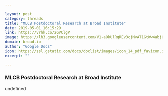 ```yaml
---

layout: post
category: threads
title: "MLCB Postdoctoral Research at Broad Institute"
date: 2019-05-01 16:15:29
link: https://vrhk.co/2GVClgP
image: https://lh3.googleusercontent.com/V1-aOkUlRqREv3cjMvAT1GtWw4abjUdhA3ztat1w64aqYl-Dh0mMvGM9neA
domain: broad.io
author: "Google Docs"
icon: https://ssl.gstatic.com/docs/doclist/images/icon_14_pdf_favicon.ico
excerpt: ""

---
```


### MLCB Postdoctoral Research at Broad Institute

undefined